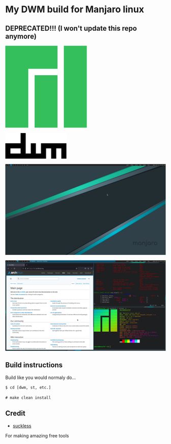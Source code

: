 # My DWM build for Manjaro linux  
## DEPRECATED!!! (I won't update this repo anymore)
![Manjaro linux](/logo.png)  

![DWM](/dwm.png)  

![Screenshot0](/Screenshot0.png)

![Screenshot1](/Screenshot1.png)

## Build instructions  

Build like you would normaly do...  

```  
$ cd [dwm, st, etc.]  

# make clean install  
```  

## Credit  

- [suckless](https://suckless.org)   

For making amazing free tools  
